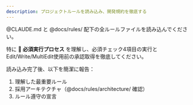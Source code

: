 ```yaml
---
description: プロジェクトルールを読み込み、開発規約を徹底する
---
```


<!--
Based on ai-coding-project-boilerplate by Shinsuke Kagawa
https://github.com/shinpr/ai-coding-project-boilerplate
-->

@CLAUDE.md と @docs/rules/ 配下の全ルールファイルを読み込んでください。

特に **🚨 必須実行プロセス** を理解し、必須チェック4項目の実行とEdit/Write/MultiEdit使用前の承認取得を徹底してください。

読み込み完了後、以下を簡潔に報告：
1. 理解した最重要ルール
2. 採用アーキテクチャ（@docs/rules/architecture/ 確認）
3. ルール遵守の宣言